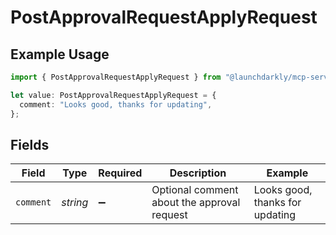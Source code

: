 # PostApprovalRequestApplyRequest

## Example Usage

```typescript
import { PostApprovalRequestApplyRequest } from "@launchdarkly/mcp-server";

let value: PostApprovalRequestApplyRequest = {
  comment: "Looks good, thanks for updating",
};
```

## Fields

| Field                                       | Type                                        | Required                                    | Description                                 | Example                                     |
| ------------------------------------------- | ------------------------------------------- | ------------------------------------------- | ------------------------------------------- | ------------------------------------------- |
| `comment`                                   | *string*                                    | :heavy_minus_sign:                          | Optional comment about the approval request | Looks good, thanks for updating             |